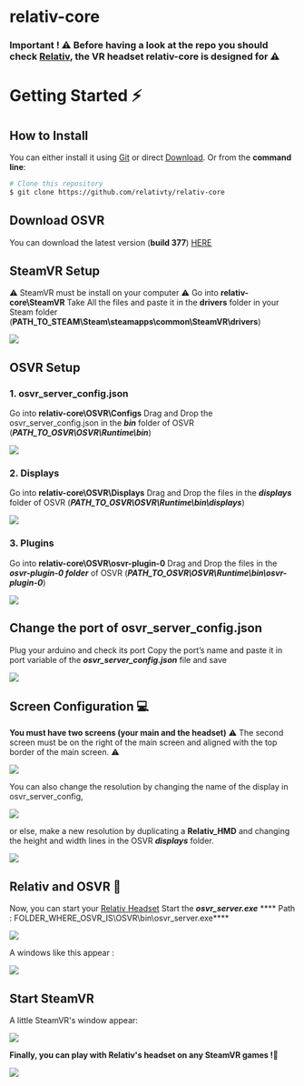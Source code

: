 # relativ-core

### Important ! ⚠ Before having a look at the repo you should check <a href="https://github.com/relativty/Relativ">Relativ</a>, the VR headset relativ-core is designed for ⚠

# Getting Started ⚡️
## How to Install
You can either install it using [Git](https://git-scm.com/) or direct [Download](https://github.com/relativty/relativ-core/archive/master.zip). Or from the <strong>command line</strong>:

```bash
# Clone this repository
$ git clone https://github.com/relativty/relativ-core
```


## Download OSVR
You can download the latest version (**build 377**) [HERE](http://access.osvr.com/binary/osvr-runtime-installer)


## SteamVR Setup
⚠ SteamVR must be install on your computer ⚠
Go into **relativ-core\SteamVR**
Take All the files and paste it in the **drivers** folder in your Steam folder 
(**PATH_TO_STEAM\Steam\steamapps\common\SteamVR\drivers**)

<img src="/img/steamVR_folder.png">


## OSVR Setup
### 1. osvr_server_config.json
Go into **relativ-core\OSVR\Configs**
Drag and Drop the osvr_server_config.json in the ***bin*** folder of OSVR
(***PATH_TO_OSVR\OSVR\Runtime\bin***)

<img src="/img/osvr_server_config.json.png">

### 2. Displays
Go into **relativ-core\OSVR\Displays**
Drag and Drop the files in the ***displays*** folder of OSVR
(***PATH_TO_OSVR\OSVR\Runtime\bin\displays***)

<img src="/img/relativ_hmd.png">

### 3. Plugins
Go into **relativ-core\OSVR\osvr-plugin-0**
Drag and Drop the files in the ***osvr-plugin-0 folder*** of OSVR
(***PATH_TO_OSVR\OSVR\Runtime\bin\osvr-plugin-0***)

<img src="/img/plugins.png">


## Change the port of osvr_server_config.json
Plug your arduino and check its port 
Copy the port’s name and paste it in port variable of the ***osvr_server_config.json*** file and save

<img src="/img/port.png">


## Screen Configuration 💻
**You must have two screens (your main and the headset)**
⚠ The second screen must be on the right of the main screen and aligned with the top border of the main screen. ⚠

<img src="/img/screen_order.png">

You can also change the resolution by changing the name of the display in osvr_server_config,

<img src="/img/displays.png">

or else, make a new resolution by duplicating a **Relativ_HMD** and changing the height and width lines in the OSVR ***displays*** folder.

<img src="/img/résolution.png">


## Relativ and OSVR 🤖
Now, you can start your [Relativ Headset](https://github.com/relativty/Relativ)
Start the ***osvr_server.exe***
**** Path : FOLDER_WHERE_OSVR_IS\OSVR\bin\osvr_server.exe****

<img src="/img/osvr_server.png">

A windows like this appear :

<img src="/img/osvr_server_terminal.png">


## Start SteamVR
A little SteamVR's window appear:

<img src="/img/steamVR_checkwindow.png">

**Finally, you can play with Relativ's headset on any SteamVR games !**🚀

<img src="/img/steamVR_game.png">
